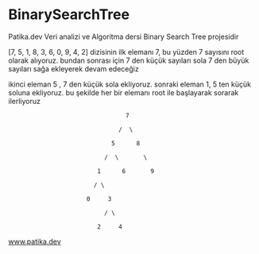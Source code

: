 # BinarySearchTree

Patika.dev Veri analizi ve Algoritma dersi Binary Search Tree projesidir

[7, 5, 1, 8, 3, 6, 0, 9, 4, 2] dizisinin ilk elemanı 7, bu yüzden 7 sayısını root olarak alıyoruz. bundan sonrası için 7 den küçük sayıları sola 7 den büyük sayıları sağa ekleyerek devam edeceğiz

ikinci eleman 5 , 7 den küçük sola ekliyoruz. sonraki eleman 1, 5 ten küçük soluna ekliyoruz. bu şekilde her bir elemanı root ile başlayarak sorarak ilerliyoruz
                                     
                                     7
                                      
                                   /  \
                                   
                                 5      8
                                 
                               /  \       \
                                 
                             1      6       9
                             
                            / \
                              
                          0     3
                           
                               / \
                                 
                             2     4



www.patika.dev
